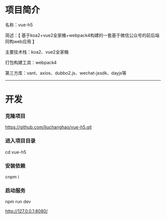 # 项目简介

名称：vue-h5

简述：【 基于koa2+vue2全家桶+webpack4构建的一套基于微信公众号的前后端同构web应用 】

主要技术栈：koa2、vue2全家桶

打包构建工具：webpack4

第三方库：vant、axios、dubbo2.js、wechat-jssdk、dayjs等

***

# 开发

### 克隆项目

https://github.com/liuchanghao/vue-h5.git

### 进入项目目录

cd vue-h5

### 安装依赖
cnpm i

### 启动服务
npm run dev

http://127.0.0.1:8080/